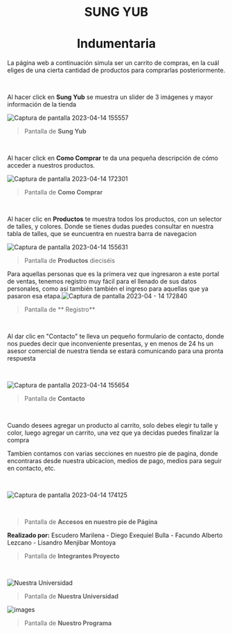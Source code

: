 
<h1 align="center"> SUNG YUB</h1>

<h1 align="center"> Indumentaria</h1>

La página web a continuación simula ser un carrito de compras, en la cuál eliges de una cierta cantidad de productos para comprarlas posteriormente.

​

Al hacer click en **Sung Yub** se muestra un slider de 3 imágenes y mayor información de la tienda

![Captura de pantalla 2023-04-14 155557](https://user-images.githubusercontent.com/119373331/232147024-8bfca203-d5bc-4ed9-b131-1a384fdb9835.png)

> Pantalla de **Sung Yub**

​

Al hacer click en **Como Comprar** te da una pequeña descripción de cómo acceder a nuestros productos.

![Captura de pantalla 2023-04-14 172301](https://user-images.githubusercontent.com/119373331/232147713-52a001df-9bbb-4493-ae35-4e30b68d786c.png)

> Pantalla de **Como Comprar**

​

Al hacer clic en **Productos** te muestra todos los productos, con un selector de talles, y colores. Donde se tienes dudas puedes consultar en nuestra tabla de talles, que se euncuentra en nuestra barra de navegacion

![Captura de pantalla 2023-04-14 155631](https://user-images.githubusercontent.com/119373331/232148036-0f5d2c66-d3ff-4ab9-ad95-e04d483ed3fa.png)

> Pantalla de **Productos**
dieciséis
​

Para aquellas personas que es la primera vez que ingresaron a este portal de ventas, tenemos registro muy fácil para el llenado de sus datos personales, como así también también el ingreso para aquellas que ya pasaron esa etapa.![Captura de pantalla 2023-04 - 14 172840](https://user-images.githubusercontent.com/119373331/232148595-e9c771a3-26dd-4cc4-a31f-846a7665aace.png)

> Pantalla de ** Registro**

​

Al dar clic en "Contacto" te lleva un pequeño formulario de contacto, donde nos puedes decir que inconveniente presentas, y en menos de 24 hs un asesor comercial de nuestra tienda se estará comunicando para una pronta respuesta

​

![Captura de pantalla 2023-04-14 155654](https://user-images.githubusercontent.com/119373331/232149428-a6de2772-8c5a-4c37-a8af-75041e96c64d.png)

> Pantalla de **Contacto**

​

Cuando desees agregar un producto al carrito, solo debes elegir tu talle y color, luego agregar un carrito, una vez que ya decidas puedes finalizar la compra

Tambien contamos con varias secciones en nuestro pie de pagina, donde encontraras desde nuestra ubicacion, medios de pago, medios para seguir en contacto, etc.

​

![Captura de pantalla 2023-04-14 174125](https://user-images.githubusercontent.com/119373331/232150720-26bf8a0c-4101-40cf-96ad-ef2c69fe2130.png)

​

> Pantalla de **Accesos en nuestro pie de Página**



**Realizado por:** Escudero Marilena - Diego Exequiel Bulla - Facundo Alberto Lezcano - Lisandro Menjibar Montoya

> Pantalla de **Integrantes Proyecto**

​

![Nuestra Universidad](https://user-images.githubusercontent.com/119373331/232154286-74928acd-9779-46d1-b6ac-e2526c7f8b28.jpg)

> Pantalla de **Nuestra Universidad**

![images](https://user-images.githubusercontent.com/119373331/232154333-fc27c33e-e213-4829-90c4-302c6d46db4c.png)

> Pantalla de **Nuestro Programa**

